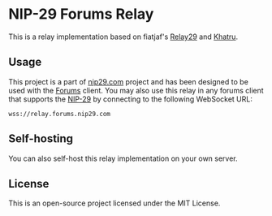 # NIP-29 Forums Relay

This is a relay implementation based on fiatjaf's [Relay29](https://github.com/fiatjaf/relay29)
and [Khatru](https://github.com/fiatjaf/khatru).

## Usage

This project is a part of [nip29.com](https://nip29.com) project and has been designed to be used with
the [Forums](https://forums.nip29.com) client. You may also use this relay in any forums client that supports
the [NIP-29](https://github.com/nostr-protocol/nips/blob/master/29.md) by connecting to the following WebSocket URL:

```
wss://relay.forums.nip29.com
```

## Self-hosting

You can also self-host this relay implementation on your own server.

## License

This is an open-source project licensed under the MIT License.
